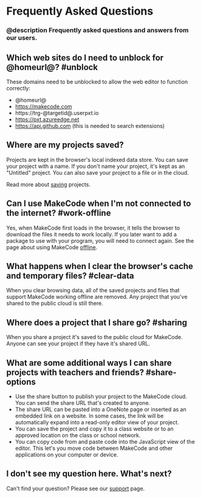 # Frequently Asked Questions

### @description Frequently asked questions and answers from our users.

## Which web sites do I need to unblock for @homeurl@? #unblock

These domains need to be unblocked to allow the web editor to function correctly:

* @homeurl@
* https://makecode.com
* https://trg-@targetid@.userpxt.io
* https://pxt.azureedge.net
* https://api.github.com (this is needed to search extensions)

## Where are my projects saved?

Projects are kept in the browser's local indexed data store. You can save your project with a name. If you don't name your project, it's kept as an "Untitled" project. You can also save your project to a file or in the cloud.

Read more about [saving](/save) projects.

## Can I use MakeCode when I'm not connected to the internet? #work-offline

Yes, when MakeCode first loads in the browser, it tells the browser to download the files it needs to work locally. If you later want to add a package to use with your program, you will need to connect again. See the page about using MakeCode [offline](/offline).

## What happens when I clear the browser's cache and temporary files? #clear-data

When you clear browsing data, all of the saved projects and files that support MakeCode working offline are removed. Any project that you've shared to the public cloud is still there.

## Where does a project that I share go? #sharing

When you share a project it's saved to the public cloud for MakeCode. Anyone can see your project if they have it's shared URL.

## What are some additional ways I can share projects with teachers and friends? #share-options

* Use the share button to publish your project to the MakeCode cloud. You can send the share URL that's created to anyone.
* The share URL can be pasted into a OneNote page or inserted as an embedded link on a website. In some cases, the link will be automatically expand into a read-only editor view of your project.
* You can save the project and copy it to a class website or to an approved location on the class or school network.
* You can copy code from and paste code into the JavaScript view of the editor. This let's you move code between MakeCode and other applications on your computer or device.

## I don't see my question here. What's next?

Can't find your question? Please see our [support](/support) page.
